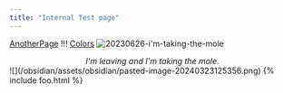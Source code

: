 ```yaml
---
title: "Internal Test page"
---
```

[AnotherPage](/obsidian/anotherpage) !!! [Colors](/obsidian/colors.html)
![20230626-i'm-taking-the-mole](/obsidian/assets/obsidian/20230626-im-taking-the-mole.png)
<center><em>I'm leaving and I'm taking the mole.</em></center>
![](/obsidian/assets/obsidian/pasted-image-20240323125356.png)
{% include foo.html %}

<!-- Modified 2024-03-23:23:18:18 -->
